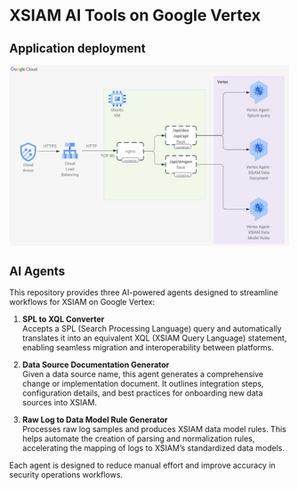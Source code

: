 # XSIAM AI Tools on Google Vertex

## Application deployment
![alt text](diagram.png)

## AI Agents

This repository provides three AI-powered agents designed to streamline workflows for XSIAM on Google Vertex:

1. **SPL to XQL Converter**  
    Accepts a SPL (Search Processing Language) query and automatically translates it into an equivalent XQL (XSIAM Query Language) statement, enabling seamless migration and interoperability between platforms.

2. **Data Source Documentation Generator**  
    Given a data source name, this agent generates a comprehensive change or implementation document. It outlines integration steps, configuration details, and best practices for onboarding new data sources into XSIAM.

3. **Raw Log to Data Model Rule Generator**  
    Processes raw log samples and produces XSIAM data model rules. This helps automate the creation of parsing and normalization rules, accelerating the mapping of logs to XSIAM’s standardized data models.

Each agent is designed to reduce manual effort and improve accuracy in security operations workflows.
